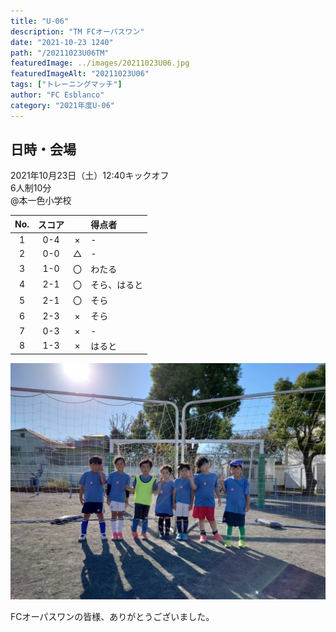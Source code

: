 ```yaml
---
title: "U-06"
description: "TM FCオーパスワン"
date: "2021-10-23 1240"
path: "/20211023U06TM"
featuredImage: ../images/20211023U06.jpg
featuredImageAlt: "20211023U06"
tags: ["トレーニングマッチ"]
author: "FC Esblanco"
category: "2021年度U-06"
---
```


## 日時・会場

2021年10月23日（土）12:40キックオフ<br>
6人制10分<br>
@本一色小学校

| No.| スコア |   | 得点者  |
|:--:|:------:|:-:|:--------|
| 1  | 0-4 | × |-|
| 2  | 0-0 | △ |-|
| 3  | 1-0 | 〇 |わたる|
| 4  | 2-1 | 〇 |そら、はると|
| 5  | 2-1 | 〇 |そら|
| 6  | 2-3 | × |そら|
| 7  | 0-3 | × |-|
| 8  | 1-3 | × |はると|

![20211023U06](../images/20211023U06B.jpg "U06TM")

FCオーパスワンの皆様、ありがとうございました。